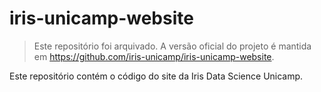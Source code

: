 # iris-unicamp-website

> Este repositório foi arquivado. A versão oficial do projeto é mantida em https://github.com/iris-unicamp/iris-unicamp-website.

Este repositório contém o código do site da Iris Data Science Unicamp.
